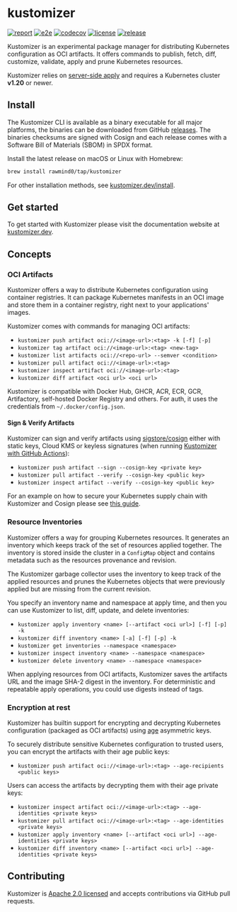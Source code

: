 # kustomizer

[![report](https://goreportcard.com/badge/github.com/rawmind0/kustomizer)](https://goreportcard.com/report/github.com/rawmind0/kustomizer)
[![e2e](https://github.com/rawmind0/kustomizer/workflows/e2e/badge.svg)](https://github.com/rawmind0/kustomizer/actions)
[![codecov](https://codecov.io/gh/rawmind0/kustomizer/branch/main/graph/badge.svg?token=KEU5W1LSZC)](https://codecov.io/gh/rawmind0/kustomizer)
[![license](https://img.shields.io/github/license/rawmind0/kustomizer.svg)](https://github.com/rawmind0/kustomizer/blob/main/LICENSE)
[![release](https://img.shields.io/github/release/rawmind0/kustomizer/all.svg)](https://github.com/rawmind0/kustomizer/releases)

Kustomizer is an experimental package manager for distributing Kubernetes configuration as OCI artifacts.
It offers commands to publish, fetch, diff, customize, validate, apply and prune Kubernetes resources.

Kustomizer relies on [server-side apply](https://kubernetes.io/docs/reference/using-api/server-side-apply/)
and requires a Kubernetes cluster **v1.20** or newer.

## Install

The Kustomizer CLI is available as a binary executable for all major platforms,
the binaries can be downloaded from GitHub [releases](https://github.com/rawmind0/kustomizer/releases).
The binaries checksums are signed with Cosign
and each release comes with a Software Bill of Materials (SBOM) in SPDX format.

Install the latest release on macOS or Linux with Homebrew:

```bash
brew install rawmind0/tap/kustomizer
```

For other installation methods,
see [kustomizer.dev/install](https://kustomizer.dev/install/).

## Get started

To get started with Kustomizer please visit the documentation website at [kustomizer.dev](https://kustomizer.dev/).

## Concepts

### OCI Artifacts

Kustomizer offers a way to distribute Kubernetes configuration using container registries.
It can package Kubernetes manifests in an OCI image and store them in a container registry,
right next to your applications' images.

Kustomizer comes with commands for managing OCI artifacts:

- `kustomizer push artifact oci://<image-url>:<tag> -k [-f] [-p]`
- `kustomizer tag artifact oci://<image-url>:<tag> <new-tag>`
- `kustomizer list artifacts oci://<repo-url> --semver <condition>`
- `kustomizer pull artifact oci://<image-url>:<tag>`
- `kustomizer inspect artifact oci://<image-url>:<tag>`
- `kustomizer diff artifact <oci url> <oci url>`

Kustomizer is compatible with Docker Hub, GHCR, ACR, ECR, GCR, Artifactory,
self-hosted Docker Registry and others. For auth, it uses the credentials from `~/.docker/config.json`.

#### Sign & Verify Artifacts

Kustomizer can sign and verify artifacts using [sigstore/cosign](https://github.com/sigstore/cosign) either with
static keys, Cloud KMS or keyless signatures
(when running [Kustomizer with GitHub Actions](https://kustomizer.dev/github-actions/#publish-signed-artifacts)):

- `kustomizer push artifact --sign --cosign-key <private key>`
- `kustomizer pull artifact --verify --cosign-key <public key>`
- `kustomizer inspect artifact --verify --cosign-key <public key>`

For an example on how to secure your Kubernetes supply chain with Kustomizer and Cosign
please see [this guide](https://kustomizer.dev/guides/secure-supply-chain/).

### Resource Inventories

Kustomizer offers a way for grouping Kubernetes resources.
It generates an inventory which keeps track of the set of resources applied together.
The inventory is stored inside the cluster in a `ConfigMap` object and contains metadata
such as the resources provenance and revision.

The Kustomizer garbage collector uses the inventory to keep track of the applied resources
and prunes the Kubernetes objects that were previously applied but are missing from the current revision.

You specify an inventory name and namespace at apply time, and then you can use Kustomizer to
list, diff, update, and delete inventories:

- `kustomizer apply inventory <name> [--artifact <oci url>] [-f] [-p] -k`
- `kustomizer diff inventory <name> [-a] [-f] [-p] -k`
- `kustomizer get inventories --namespace <namespace>`
- `kustomizer inspect inventory <name> --namespace <namespace>`
- `kustomizer delete inventory <name> --namespace <namespace>`

When applying resources from OCI artifacts, Kustomizer saves the artifacts URL and
the image SHA-2 digest in the inventory. For deterministic and repeatable apply operations,
you could use digests instead of tags.

### Encryption at rest

Kustomizer has builtin support for encrypting and decrypting Kubernetes configuration (packaged as OCI artifacts)
using [age](https://github.com/FiloSottile/age) asymmetric keys.

To securely distribute sensitive Kubernetes configuration to trusted users,
you can encrypt the artifacts with their age public keys:

- `kustomizer push artifact oci://<image-url>:<tag> --age-recipients <public keys>`

Users can access the artifacts by decrypting them with their age private keys:

- `kustomizer inspect artifact oci://<image-url>:<tag> --age-identities <private keys>`
- `kustomizer pull artifact oci://<image-url>:<tag> --age-identities <private keys>`
- `kustomizer apply inventory <name> [--artifact <oci url>] --age-identities <private keys>`
- `kustomizer diff inventory <name> [--artifact <oci url>] --age-identities <private keys>`

## Contributing

Kustomizer is [Apache 2.0 licensed](LICENSE) and accepts contributions via GitHub pull requests.
